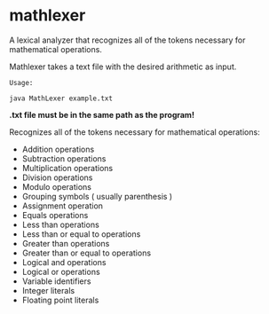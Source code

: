 # mathlexer
A lexical analyzer that recognizes all of the tokens necessary for mathematical operations.

Mathlexer takes a text file with the desired arithmetic as input.

```
Usage:

java MathLexer example.txt
```

**.txt file must be in the same path as the program!**

Recognizes all of the tokens necessary for mathematical operations:
- Addition operations
- Subtraction operations
- Multiplication operations
- Division operations
- Modulo operations
- Grouping symbols ( usually parenthesis )
- Assignment operation
- Equals operations
- Less than operations
- Less than or equal to operations
- Greater than operations
- Greater than or equal to operations
- Logical and operations
- Logical or operations
- Variable identifiers
- Integer literals 
- Floating point literals

